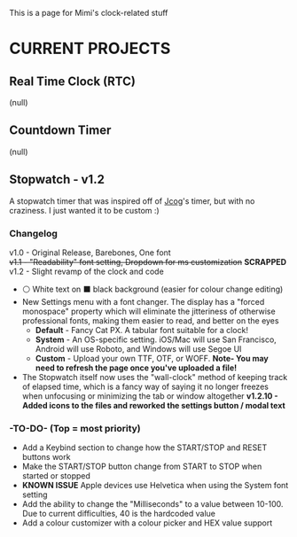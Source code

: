 This is a page for Mimi's clock-related stuff

# CURRENT PROJECTS
## Real Time Clock (RTC)
(null)

## Countdown Timer
(null)

## Stopwatch - v1.2
A stopwatch timer that was inspired off of [Jcog](https://twitch.tv/jcog)'s timer, but with no craziness. I just wanted it to be custom :)
### Changelog
v1.0 - Original Release, Barebones, One font\
~~v1.1 - "Readability" font setting, Dropdown for ms customization~~ **SCRAPPED**\
v1.2 - Slight revamp of the clock and code
- ⚪ White text on ⬛ black background (easier for colour change editing)
- New Settings menu with a font changer. The display has a "forced monospace" property which will eliminate the jitteriness of otherwise professional fonts, making them easier to read, and better on the eyes
  - **Default** - Fancy Cat PX. A tabular font suitable for a clock!
  - **System** - An OS-specific setting. iOS/Mac will use San Francisco, Android will use Roboto, and Windows will use Segoe UI
  - **Custom** - Upload your own TTF, OTF, or WOFF. **Note- You may need to refresh the page once you've uploaded a file!**
- The Stopwatch itself now uses the "wall-clock" method of keeping track of elapsed time, which is a fancy way of saying it no longer freezes when unfocusing or minimizing the tab or window altogether
**v1.2.10 - Added icons to the files and reworked the settings button / modal text**

### -TO-DO- (Top = most priority)
- Add a Keybind section to change how the START/STOP and RESET buttons work
- Make the START/STOP button change from START to STOP when started or stopped
- **KNOWN ISSUE** Apple devices use Helvetica when using the System font setting
- Add the ability to change the "Milliseconds" to a value between 10-100. Due to current difficulties, 40 is the hardcoded value
- Add a colour customizer with a colour picker and HEX value support
